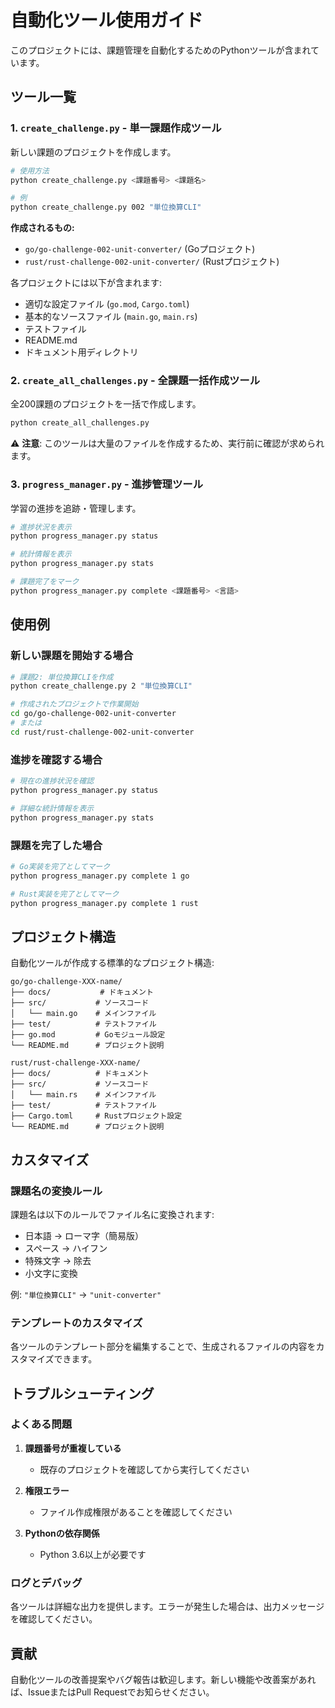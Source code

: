 # 自動化ツール使用ガイド

このプロジェクトには、課題管理を自動化するためのPythonツールが含まれています。

## ツール一覧

### 1. `create_challenge.py` - 単一課題作成ツール

新しい課題のプロジェクトを作成します。

```bash
# 使用方法
python create_challenge.py <課題番号> <課題名>

# 例
python create_challenge.py 002 "単位換算CLI"
```

**作成されるもの:**
- `go/go-challenge-002-unit-converter/` (Goプロジェクト)
- `rust/rust-challenge-002-unit-converter/` (Rustプロジェクト)

各プロジェクトには以下が含まれます:
- 適切な設定ファイル (`go.mod`, `Cargo.toml`)
- 基本的なソースファイル (`main.go`, `main.rs`)
- テストファイル
- README.md
- ドキュメント用ディレクトリ

### 2. `create_all_challenges.py` - 全課題一括作成ツール

全200課題のプロジェクトを一括で作成します。

```bash
python create_all_challenges.py
```

⚠️ **注意**: このツールは大量のファイルを作成するため、実行前に確認が求められます。

### 3. `progress_manager.py` - 進捗管理ツール

学習の進捗を追跡・管理します。

```bash
# 進捗状況を表示
python progress_manager.py status

# 統計情報を表示
python progress_manager.py stats

# 課題完了をマーク
python progress_manager.py complete <課題番号> <言語>
```

## 使用例

### 新しい課題を開始する場合

```bash
# 課題2: 単位換算CLIを作成
python create_challenge.py 2 "単位換算CLI"

# 作成されたプロジェクトで作業開始
cd go/go-challenge-002-unit-converter
# または
cd rust/rust-challenge-002-unit-converter
```

### 進捗を確認する場合

```bash
# 現在の進捗状況を確認
python progress_manager.py status

# 詳細な統計情報を表示
python progress_manager.py stats
```

### 課題を完了した場合

```bash
# Go実装を完了としてマーク
python progress_manager.py complete 1 go

# Rust実装を完了としてマーク
python progress_manager.py complete 1 rust
```

## プロジェクト構造

自動化ツールが作成する標準的なプロジェクト構造:

```
go/go-challenge-XXX-name/
├── docs/           # ドキュメント
├── src/           # ソースコード
│   └── main.go    # メインファイル
├── test/          # テストファイル
├── go.mod         # Goモジュール設定
└── README.md      # プロジェクト説明

rust/rust-challenge-XXX-name/
├── docs/          # ドキュメント
├── src/           # ソースコード
│   └── main.rs    # メインファイル
├── test/          # テストファイル
├── Cargo.toml     # Rustプロジェクト設定
└── README.md      # プロジェクト説明
```

## カスタマイズ

### 課題名の変換ルール

課題名は以下のルールでファイル名に変換されます:
- 日本語 → ローマ字（簡易版）
- スペース → ハイフン
- 特殊文字 → 除去
- 小文字に変換

例: `"単位換算CLI"` → `"unit-converter"`

### テンプレートのカスタマイズ

各ツールのテンプレート部分を編集することで、生成されるファイルの内容をカスタマイズできます。

## トラブルシューティング

### よくある問題

1. **課題番号が重複している**
   - 既存のプロジェクトを確認してから実行してください

2. **権限エラー**
   - ファイル作成権限があることを確認してください

3. **Pythonの依存関係**
   - Python 3.6以上が必要です

### ログとデバッグ

各ツールは詳細な出力を提供します。エラーが発生した場合は、出力メッセージを確認してください。

## 貢献

自動化ツールの改善提案やバグ報告は歓迎します。新しい機能や改善案があれば、IssueまたはPull Requestでお知らせください。

